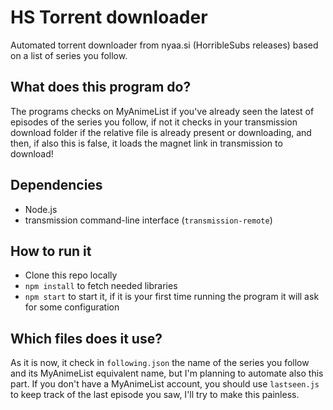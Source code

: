 # HS Torrent downloader

Automated torrent downloader from nyaa.si (HorribleSubs releases) based on a list of series you follow.

## What does this program do?
The programs checks on MyAnimeList if you've already seen the latest of episodes of the series you follow, if not it checks in your transmission download folder
if the relative file is already present or downloading, and then, if also this is false, it loads the magnet link in transmission to download!

## Dependencies
- Node.js
- transmission command-line interface (`transmission-remote`)

## How to run it
- Clone this repo locally
- `npm install` to fetch needed libraries
- `npm start` to start it, if it is your first time running the program it will ask for some configuration

## Which files does it use?
As it is now, it check in `following.json` the name of the series you follow and its MyAnimeList equivalent name, but I'm planning to automate also this part.
If you don't have a MyAnimeList account, you should use `lastseen.js` to keep track of the last episode you saw, I'll try to make this painless.
